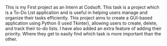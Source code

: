 This is my First project as an Intern at Codsoft. 
This task is a project which is a To-Do List application and is useful in helping users manage and organize their tasks efficiently. 
This project aims to create a GUI-based application using Python (I used Tkinter), allowing users to create, delete, and track their to-do lists.
I have also added an extra feature of adding their priority. Where they get to easily find which task is more important than the other.
